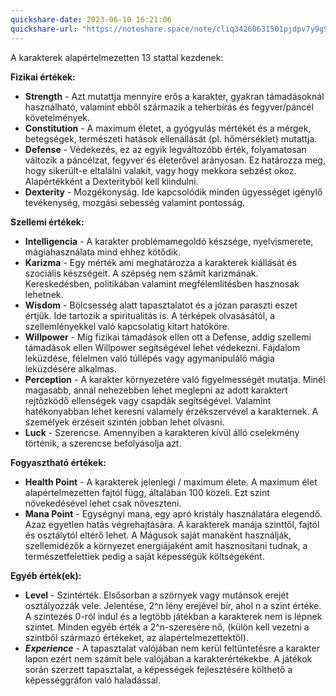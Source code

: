 ```yaml
---
quickshare-date: 2023-06-10 16:21:06
quickshare-url: "https://noteshare.space/note/cliq34260631501pjdpv7y9g9#ZGlNgdehNP+aTNiWjFUm+8nfrwlblpbYZAL53vcyn+w"
---
```

A karakterek alapértelmezetten 13 stattal kezdenek:

**Fizikai értékek:**
- **Strength** - Azt mutattja mennyire erős a karakter, gyakran támadásoknál használható, valamint ebből származik a teherbírás és fegyver/páncél követelmények.
- **Constitution** - A maximum életet, a gyógyulás mértékét és a mérgek, betegségek, természeti hatások ellenállását (pl. hőmérséklet) mutattja.
- **Defense** - Védekezés, ez az egyik legváltozóbb érték, folyamatosan változik a páncélzat, fegyver és életerővel arányosan. Ez határozza meg, hogy sikerült-e eltalálni valakit, vagy hogy mekkora sebzést okoz. Alapértékként a Dexterityből kell kiindulni.
- **Dexterity** - Mozgékonyság. Ide kapcsolódik minden ügyességet igénylő tevékenység, mozgási sebesség valamint pontosság.

**Szellemi értékek:**
- **Intelligencia** - A karakter problémamegoldó készsége, nyelvismerete, mágiahasználata mind ehhez kötődik.
- **Karizma** - Egy mérték ami meghatározza a karakterek kiállását és szociális készségeit. A szépség nem számít karizmának. Kereskedésben, politikában valamint megfélemlítésben hasznosak lehetnek.
- **Wisdom** - Bölcsesség alatt tapasztalatot és a józan paraszti eszet értjük. Ide tartozik a spiritualitás is. A térképek olvasásától, a szellemlényekkel való kapcsolatig kitart hatóköre.
- **Willpower** - Míg fizikai támadások ellen ott a Defense, addig szellemi támadások ellen Willpower segítségével lehet védekezni. Fájdalom leküzdése, félelmen való túllépés vagy agymanipuláló mágia leküzdésére alkalmas.
- **Perception** - A karakter környezetére való figyelmességét mutatja. Minél magasabb, annál nehezebben lehet meglepni az adott karaktert rejtőzködő ellenségek vagy csapdák segítségével. Valamint hatékonyabban lehet keresni valamely érzékszervével a karakternek. A személyek érzéseit szintén jobban lehet olvasni.
- **Luck** - Szerencse. Amennyiben a karakteren kívül álló cselekmény történik, a szerencse befolyásolja azt.

**Fogyasztható értékek:**
- **Health Point** - A karakterek jelenlegi / maximum élete. A maximum élet alapértelmezetten fajtól függ, általában 100 közeli. Ezt szint növekedésével lehet csak növeszteni.
- **Mana Point** - Egységnyi mana, egy apró kristály használatára elegendő. Azaz egyetlen hatás végrehajtására. A karakterek manája szinttől, fajtól és osztálytól eltérő lehet. A Mágusok saját manaként használják, szellemidézők a környezet energiájaként amit hasznosítani tudnak, a természetfelettiek pedig a saját képességük költségeként.

**Egyéb érték(ek):**
- **Level** - Szintérték. Elsősorban a szörnyek vagy mutánsok erejét osztályozzák vele. Jelentése, 2^n lény erejével bír, ahol n a szint értéke. A szintezés 0-ról indul és a legtöbb játékban a karakterek nem is lépnek szintet. Minden egyéb érték a 2^n-szeresére nő, (külön kell vezetni a szintből származó értékeket, az alapértelmezettektől).
- ***Experience*** - A tapasztalat valójában nem kerül feltüntetésre a karakter lapon ezért nem számít bele valójában a karakterértékekbe. A játékok során szerzett tapasztalat, a képességek fejlesztésére költhető a képességgráfon való haladással.